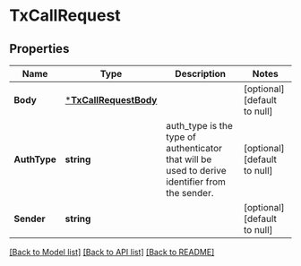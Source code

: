 # TxCallRequest

## Properties
Name | Type | Description | Notes
------------ | ------------- | ------------- | -------------
**Body** | [***TxCallRequestBody**](txCallRequestBody.md) |  | [optional] [default to null]
**AuthType** | **string** | auth_type is the type of authenticator that will be used to derive identifier from the sender. | [optional] [default to null]
**Sender** | **string** |  | [optional] [default to null]

[[Back to Model list]](../README.md#documentation-for-models) [[Back to API list]](../README.md#documentation-for-api-endpoints) [[Back to README]](../README.md)

